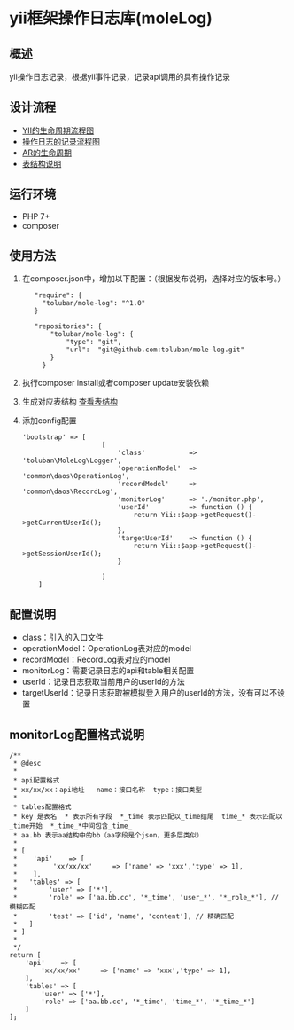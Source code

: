 # yii框架操作日志库(moleLog)

## 概述

yii操作日志记录，根据yii事件记录，记录api调用的具有操作记录

## 设计流程

* [YII的生命周期流程图](https://www.processon.com/view/5d2ee605e4b02086110743d1)
* [操作日志的记录流程图](https://www.processon.com/view/5d300e52e4b058ef96ab9ca1)
* [AR的生命周期](https://www.processon.com/view/5d2ffafbe4b065dc42a92269#map)
* [表结构说明](https://www.processon.com/view/5d3135e9e4b0d11c8908f62b#map)

## 运行环境
- PHP 7+
- composer

## 使用方法

1. 在composer.json中，增加以下配置：（根据发布说明，选择对应的版本号。）

          "require": {
            "toluban/mole-log": "^1.0"
          }
          
          "repositories": {
              "toluban/mole-log": {
                  "type": "git",
                  "url":  "git@github.com:toluban/mole-log.git"
              }
            }

2. 执行composer install或者composer update安装依赖

3. 生成对应表结构 [查看表结构](src/Config/Init.sql)

4. 添加config配置

       'bootstrap' => [
                           [
                               'class'           => 'toluban\MoleLog\Logger',
                               'operationModel'  => 'common\daos\OperationLog',
                               'recordModel'     => 'common\daos\RecordLog',
                               'monitorLog'      => './monitor.php',
                               'userId'          => function () {
                                   return Yii::$app->getRequest()->getCurrentUserId();
                               },
                               'targetUserId'    => function () {
                                   return Yii::$app->getRequest()->getSessionUserId();
                               }
                               
                           ]
           ]


## 配置说明
* class：引入的入口文件
* operationModel：OperationLog表对应的model
* recordModel：RecordLog表对应的model
* monitorLog：需要记录日志的api和table相关配置
* userId：记录日志获取当前用户的userId的方法
* targetUserId：记录日志获取被模拟登入用户的userId的方法，没有可以不设置

## monitorLog配置格式说明

    /**
     * @desc
     *
     * api配置格式
     * xx/xx/xx：api地址   name：接口名称  type：接口类型
     *
     * tables配置格式
     * key 是表名  * 表示所有字段  *_time 表示匹配以_time结尾  time_* 表示匹配以_time开始  *_time_*中间包含_time_
     * aa.bb 表示aa结构中的bb（aa字段是个json，更多层类似）
     * 
     * [
     *    'api'    => [
     *         'xx/xx/xx'     => ['name' => 'xxx','type' => 1],
     *    ],
     *   'tables' => [
     *        'user' => ['*'],
     *        'role' => ['aa.bb.cc', '*_time', 'user_*', '*_role_*'], // 模糊匹配
     *        'test' => ['id', 'name', 'content'], // 精确匹配
     *   ]
     * ]
     *
     */
    return [
        'api'    => [
            'xx/xx/xx'     => ['name' => 'xxx','type' => 1],
        ],
        'tables' => [
            'user' => ['*'],
            'role' => ['aa.bb.cc', '*_time', 'time_*', '*_time_*']
        ]
    ];


